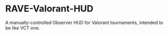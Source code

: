 # RAVE-Valorant-HUD
A manually-controlled Observer HUD for Valorant tournaments, intended to be like VCT one.
